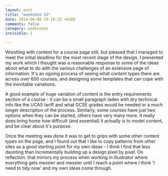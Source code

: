 ```yaml
---
layout: post
title: "weeknote 13"
date: 2014-06-08 19:19:25 +0100
comments: false
category: weeknotes
invisible: 1

---
```


Wrestling with content for a course page still, but pleased that I managed to meet the initial deadline for the most recent stage of the design. I presented my work which I thought was a reasonable response to some of the ideas about what to do with the various challenges of an extensive page of information. It's an ogoing process of seeing what content types there are across over 600 courses, and designing some templates that can cope with the inevitable variations.

A good example of huge variation of content is the entry requirements section of a course - it can be a small paragraph laden with dry technical info like the UCAS tariff and what GCSE grades would be needed or a much longer description of the process.  Similarly, some courses have just two options when they can be started, others have very many more. It really does bring home how difficult (and essential) it actually is to model content, and be clear about it's purpose.

Once the meeting was done it was to get to grips with some other content types on the page, and I found out that I like to copy patterns from other sites as a good starting point for my own ideas - I think I find that less daunting than incrementally building up a design pixel by pixel. On reflection. that mirrors my process when working in Illustrator where everything gets messier and messier until I reach a point where I think 'I need to tidy now' and my own ideas come through.
